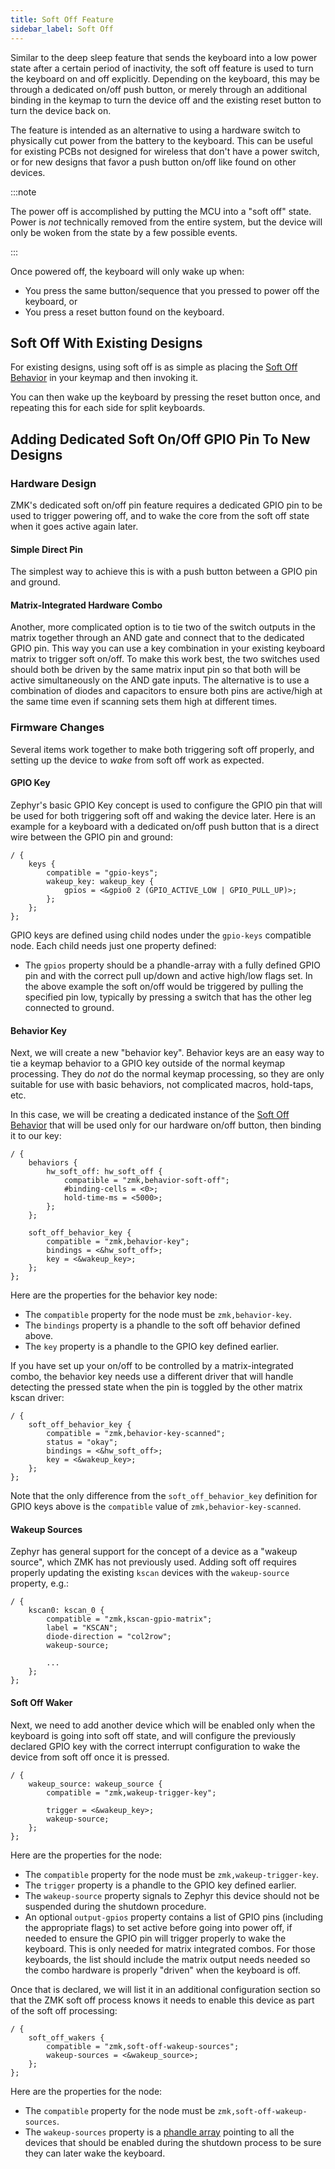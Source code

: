 ```yaml
---
title: Soft Off Feature
sidebar_label: Soft Off
---
```


Similar to the deep sleep feature that sends the keyboard into a low power state after a certain period of inactivity, the soft off feature is used to turn the keyboard on and off explicitly. Depending on the keyboard, this may be through a dedicated on/off push button, or merely through an additional binding in the keymap to turn the device off and the existing reset button to turn the device back on.

The feature is intended as an alternative to using a hardware switch to physically cut power from the battery to the keyboard. This can be useful for existing PCBs not designed for wireless that don't have a power switch, or for new designs that favor a push button on/off like found on other devices.

:::note

The power off is accomplished by putting the MCU into a "soft off" state. Power is _not_ technically removed from the entire system, but the device will only be woken from the state by a few possible events.

:::

Once powered off, the keyboard will only wake up when:

- You press the same button/sequence that you pressed to power off the keyboard, or
- You press a reset button found on the keyboard.

## Soft Off With Existing Designs

For existing designs, using soft off is as simple as placing the [Soft Off Behavior](../behaviors/soft-off.md) in your keymap and then invoking it.

You can then wake up the keyboard by pressing the reset button once, and repeating this for each side for split keyboards.

## Adding Dedicated Soft On/Off GPIO Pin To New Designs

### Hardware Design

ZMK's dedicated soft on/off pin feature requires a dedicated GPIO pin to be used to trigger powering off, and to wake the core from the
soft off state when it goes active again later.

#### Simple Direct Pin

The simplest way to achieve this is with a push button between a GPIO pin and ground.

#### Matrix-Integrated Hardware Combo

Another, more complicated option is to tie two of the switch outputs in the matrix together through an AND gate and connect that to the dedicated GPIO pin. This way you can use a key combination in your existing keyboard matrix to trigger soft on/off. To make this work best, the two switches used should both be driven by the same matrix input pin so that both will be active simultaneously on the AND gate inputs. The alternative is to use a combination of diodes and capacitors to ensure both pins are active/high at the same time even if scanning sets them high at different times.

### Firmware Changes

Several items work together to make both triggering soft off properly, and setting up the device to _wake_ from soft off work as expected.

#### GPIO Key

Zephyr's basic GPIO Key concept is used to configure the GPIO pin that will be used for both triggering soft off and waking the device later. Here is an example for a keyboard with a dedicated on/off push button that is a direct wire between the GPIO pin and ground:

```
/ {
    keys {
        compatible = "gpio-keys";
        wakeup_key: wakeup_key {
            gpios = <&gpio0 2 (GPIO_ACTIVE_LOW | GPIO_PULL_UP)>;
        };
    };
};
```

GPIO keys are defined using child nodes under the `gpio-keys` compatible node. Each child needs just one property defined:

- The `gpios` property should be a phandle-array with a fully defined GPIO pin and with the correct pull up/down and active high/low flags set. In the above example the soft on/off would be triggered by pulling the specified pin low, typically by pressing a switch that has the other leg connected to ground.

#### Behavior Key

Next, we will create a new "behavior key". Behavior keys are an easy way to tie a keymap behavior to a GPIO key outside of the normal keymap processing. They do _not_ do the normal keymap processing, so they are only suitable for use with basic behaviors, not complicated macros, hold-taps, etc.

In this case, we will be creating a dedicated instance of the [Soft Off Behavior](../behaviors/soft-off.md) that will be used only for our hardware on/off button, then binding it to our key:

```
/ {
    behaviors {
        hw_soft_off: hw_soft_off {
            compatible = "zmk,behavior-soft-off";
            #binding-cells = <0>;
            hold-time-ms = <5000>;
        };
    };

    soft_off_behavior_key {
        compatible = "zmk,behavior-key";
        bindings = <&hw_soft_off>;
        key = <&wakeup_key>;
    };
};
```

Here are the properties for the behavior key node:

- The `compatible` property for the node must be `zmk,behavior-key`.
- The `bindings` property is a phandle to the soft off behavior defined above.
- The `key` property is a phandle to the GPIO key defined earlier.

If you have set up your on/off to be controlled by a matrix-integrated combo, the behavior key needs use a different driver that will handle detecting the pressed state when the pin is toggled by the other matrix kscan driver:

```
/ {
    soft_off_behavior_key {
        compatible = "zmk,behavior-key-scanned";
        status = "okay";
        bindings = <&hw_soft_off>;
        key = <&wakeup_key>;
    };
};
```

Note that the only difference from the `soft_off_behavior_key` definition for GPIO keys above is the `compatible` value of `zmk,behavior-key-scanned`.

#### Wakeup Sources

Zephyr has general support for the concept of a device as a "wakeup source", which ZMK has not previously used. Adding soft off requires properly updating the existing `kscan` devices with the `wakeup-source` property, e.g.:

```
/ {
    kscan0: kscan_0 {
        compatible = "zmk,kscan-gpio-matrix";
        label = "KSCAN";
        diode-direction = "col2row";
        wakeup-source;

        ...
    };
};
```

#### Soft Off Waker

Next, we need to add another device which will be enabled only when the keyboard is going into soft off state, and will configure the previously declared GPIO key with the correct interrupt configuration to wake the device from soft off once it is pressed.

```
/ {
    wakeup_source: wakeup_source {
        compatible = "zmk,wakeup-trigger-key";

        trigger = <&wakeup_key>;
        wakeup-source;
    };
};
```

Here are the properties for the node:

- The `compatible` property for the node must be `zmk,wakeup-trigger-key`.
- The `trigger` property is a phandle to the GPIO key defined earlier.
- The `wakeup-source` property signals to Zephyr this device should not be suspended during the shutdown procedure.
- An optional `output-gpios` property contains a list of GPIO pins (including the appropriate flags) to set active before going into power off, if needed to ensure the GPIO pin will trigger properly to wake the keyboard. This is only needed for matrix integrated combos. For those keyboards, the list should include the matrix output needs needed so the combo hardware is properly "driven" when the keyboard is off.

Once that is declared, we will list it in an additional configuration section so that the ZMK soft off process knows it needs to enable this device as part of the soft off processing:

```
/ {
    soft_off_wakers {
        compatible = "zmk,soft-off-wakeup-sources";
        wakeup-sources = <&wakeup_source>;
    };
};
```

Here are the properties for the node:

- The `compatible` property for the node must be `zmk,soft-off-wakeup-sources`.
- The `wakeup-sources` property is a [phandle array](../config/index.md#devicetree-property-types) pointing to all the devices that should be enabled during the shutdown process to be sure they can later wake the keyboard.
